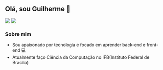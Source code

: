 <h2> Olá, sou Guilherme 👋</h2>
<p algin = "left">
 <img src="https://img.shields.io/badge/-Linkedin-blue?style=flat-square&logo=Linkedin&logoColor=white&link">
 <img src="https://img.shields.io/badge/-Gmail-e34c41?style=flat-square&labelColor=e34c41&logo=gmail&logoColor=white" />
</p>


### Sobre mim
- Sou apaixonado por tecnologia e focado em aprender back-end e front-end 💻</br>
- Atualmente faço Ciência da Computação no IFB(Instituto Federal de Brasilia)


<!--
**kadeguilherme/kadeguilherme** is a ✨ _special_ ✨ repository because its `README.md` (this file) appears on your GitHub profile.

Here are some ideas to get you started:

- 🔭 I’m currently working on ...
- 🌱 I’m currently learning ...
- 👯 I’m looking to collaborate on ...
- 🤔 I’m looking for help with ...
- 💬 Ask me about ...
- 📫 How to reach me: ...
- 😄 Pronouns: ...
- ⚡ Fun fact: ...
-->
